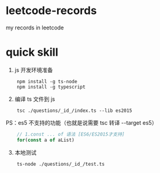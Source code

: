 # leetcode-records

my records in leetcode

# quick skill

1. js 开发环境准备

```
    npm install -g ts-node
    npm install -g typescript
```

2. 编译 ts 文件到 js

```
    tsc ./questions/_id_/index.ts --lib es2015
```

PS：es5 不支持的功能（也就是说需要 tsc 转译 --target es5）

```javascript
    // 1.const ... of 语法 [ES6/ES2015才支持]
    for(const a of aList)
```

3. 本地测试

```
    ts-node ./questions/_id_/test.ts
```
